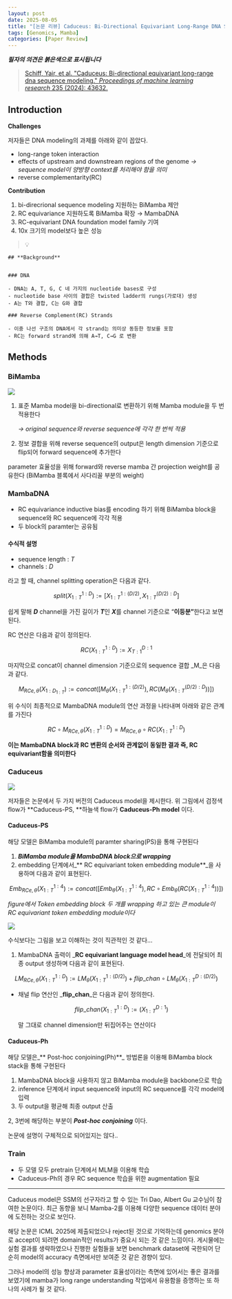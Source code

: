 ```yaml
---
layout: post
date: 2025-08-05
title: "[논문 리뷰] Caduceus: Bi-Directional Equivariant Long-Range DNA Sequence Modeling"
tags: [Genomics, Mamba]
categories: [Paper Review]
---
```


<span class="notion-red">_**필자의 의견은 붉은색으로 표시됩니다**_</span>


> [Schiff, Yair, et al. "Caduceus: Bi-directional equivariant long-range dna sequence modeling." ](https://pmc.ncbi.nlm.nih.gov/articles/PMC12189541/)[_Proceedings of machine learning research_](https://pmc.ncbi.nlm.nih.gov/articles/PMC12189541/)[ 235 (2024): 43632.](https://pmc.ncbi.nlm.nih.gov/articles/PMC12189541/)



## Introduction


**Challenges**


저자들은 DNA modeling의 과제를 아래와 같이 꼽았다.

- long-range token interaction
- effects of upstream and downstream regions of the genome 
_→ sequence model이 양방향 context를 처리해야 함을 의미_
- reverse complementarity(RC)

**Contribution**

1. bi-direcrional sequence modeling 지원하는 BiMamba 제안
1. RC equivariance 지원하도록 BiMamba 확장 → MambaDNA
1. RC-equivariant DNA foundation model family 기여
1. 10x 크기의 model보다 높은 성능

> 💡 


	## **Background**


	### DNA

	- DNA는 A, T, G, C 네 가지의 nucleotide bases로 구성
	- nucleotide base 사이의 결합은 twisted ladder의 rungs(가로대) 생성
	- A는 T와 결합, C는 G와 결합

	### Reverse Complement(RC) Strands

	- 이중 나선 구조의 DNA에서 각 strand는 의미상 동등한 정보를 포함
	- RC는 forward strand에 의해 A→T, C→G 로 변환


## Methods



### BiMamba


![](https://prod-files-secure.s3.us-west-2.amazonaws.com/542b861c-36a8-4051-84e5-8804b6728dba/2c247d59-7815-4980-99f0-8f0d21f445a7/image.png?X-Amz-Algorithm=AWS4-HMAC-SHA256&X-Amz-Content-Sha256=UNSIGNED-PAYLOAD&X-Amz-Credential=ASIAZI2LB466TJXT424R%2F20250819%2Fus-west-2%2Fs3%2Faws4_request&X-Amz-Date=20250819T210113Z&X-Amz-Expires=3600&X-Amz-Security-Token=IQoJb3JpZ2luX2VjEHwaCXVzLXdlc3QtMiJHMEUCIQCzyX4hV4Cl93PqnOMlod0Qds8niq8bp69y7uGo19GLgQIgM6ARxpyd%2BKCAtsrBef7VoRX0aHGG4iBGqJ7wKmcHGz0qiAQIxf%2F%2F%2F%2F%2F%2F%2F%2F%2F%2FARAAGgw2Mzc0MjMxODM4MDUiDIuIFD8bFS1vWHzb5CrcA5dQbpnwOtBAjBeD%2B84nWHDsDZSScbfF4AIqtWDHK%2BODeKdlEkem9dRgV%2Bv0V3lsysGVj6C4KcZYn4wQp8oeW2EccrLI9JL6F1Z734MVGhbZyrX64dC1skKbln4%2B%2BsoygzV0h33QPF%2FczJ3jLeXTR%2FSLISPr1PQC%2FH3JhW95HwRqzuzPsAM2c4z4zdIUJsU2KryRJbYL1%2BWaIpfRGusfQFozAoTF26j3ezrYwkF0JY4etbYywVSBpJywfkuFD5AsAzB%2BsAf4V4K%2BChgb1uSXXYMfgWKoLFkKgiSKjhBecTGoasyLzDWcQ8sfV8z2Cl8rQ5o%2Fy8cfH1ShkV7ERRYd1BPhRDJbsZ3o5dBKGoDyL9dG7L0%2FMtrv4mOgOFqnGgUjgcBkQa2xCbHMNquHvwMoVnfuVRNlGvrHPBCV5nIJ71fMDhhfpvcq%2BBF2lIdlo0guvoHP8DegJfr5A%2FQHzOVHBQdFIceDx508wGA%2B0EemoqgHrKxdOn2NsBvFstBMJho5ggXa2KsUtJn77zc8la5xL0HU%2BCUOvHzxY9plMDeVMuQzXvq7BWfaQj1sfuyKHYgHppGHYAxATHcs8cUC6No17iIKjef1nJRaQMCvDIrEc9cykaPC8bM0gnViuLxVMLGpk8UGOqUBbtMWWSJiYZ8e20FxZMEjccELmRgguTKGmnhIa0LSkhqJ7w7MUUFV%2FbpiVcUUcdTNbQzuRTeIL5WhTcJQ5PC5BAkkUg1WOIAw%2FUWHOz5UBbmOXksaNCKa0ML4O0DfsXi7uX%2Fvmw6JUwUsxNRWzhlUNlZOyzQaVZ%2BGY5A6FAs6ri0S4lrN2vZbNMRHa1dMAj5Vm29AhCGa2ia9wzCDqkoBPaclG4Af&X-Amz-Signature=54082d08e02cddb1735dcd0d2121f6959710e0bb5b2744685ce87241ced9b533&X-Amz-SignedHeaders=host&x-amz-checksum-mode=ENABLED&x-id=GetObject)

1. 표준 Mamba model을 bi-directional로 변환하기 위해 Mamba module을 두 번 적용한다

	_→ original sequence와 reverse sequence에 각각 한 번씩 적용_

1. 정보 결합을 위해 reverse sequence의 output은 length dimension 기준으로 flip되어 forward sequence에 추가한다

parameter 효율성을 위해 forward와 reverse mamba 간 projection weight를 공유한다 (BiMamba 블록에서 사다리꼴 부분의 weight)



### MambaDNA

- RC equivariance inductive bias를 encoding 하기 위해 BiMamba block을 sequence와 RC sequence에 각각 적용
- 두 block의 paramter는 공유됨


#### 수식적 설명

- sequence length : _T_
- channels : _D_

라고 할 때,  channel splitting operation은 다음과 같다.


$$
split(X^{1:D}_{1:T}):=[X^{1:(D/2)}_{1:T},X^{(D/2):D}_{1:T}]
$$


<span class="notion-red">쉽게 말해 </span><span class="notion-red">_**D**_</span><span class="notion-red"> channel을 가진 길이가 </span><span class="notion-red">_**T**_</span><span class="notion-red">인 </span><span class="notion-red">_**X**_</span><span class="notion-red">를 channel 기준으로 “</span><span class="notion-red">**이등분”**</span><span class="notion-red">한다고 보면 된다.</span>


RC 연산은 다음과 같이 정의된다.


$$
RC(X^{1:D}_{1:T}):=X^{D:1}_{T:1}
$$


마지막으로 concat이 channel dimension 기준으로의 sequence 결합 _M_은 다음과 같다.


$$
M_{RCe,\theta}(X_{1:D_{1:T}}):=concat([M_{\theta}(X^{1:(D/2)}_{1:T}),RC(M_{\theta}(X^{(D/2):D}_{1:T}))])
$$


위 수식이 최종적으로 MambaDNA module의 연산 과정을 나타내며 아래와 같은 관계를 가진다


$$
RC\circ M_{RCe,\theta}(X^{1:D}_{1:T}) = M_{RCe,\theta} \circ RC(X^{1:D}_{1:T})
$$


**이는 MambaDNA block과 RC 변환의 순서와 관계없이 동일한 결과 즉, RC equivariant함을 의미한다**



### Caduceus


![](https://prod-files-secure.s3.us-west-2.amazonaws.com/542b861c-36a8-4051-84e5-8804b6728dba/f94a60d7-8145-473b-aef9-7c68d3ec604a/image.png?X-Amz-Algorithm=AWS4-HMAC-SHA256&X-Amz-Content-Sha256=UNSIGNED-PAYLOAD&X-Amz-Credential=ASIAZI2LB466TJXT424R%2F20250819%2Fus-west-2%2Fs3%2Faws4_request&X-Amz-Date=20250819T210113Z&X-Amz-Expires=3600&X-Amz-Security-Token=IQoJb3JpZ2luX2VjEHwaCXVzLXdlc3QtMiJHMEUCIQCzyX4hV4Cl93PqnOMlod0Qds8niq8bp69y7uGo19GLgQIgM6ARxpyd%2BKCAtsrBef7VoRX0aHGG4iBGqJ7wKmcHGz0qiAQIxf%2F%2F%2F%2F%2F%2F%2F%2F%2F%2FARAAGgw2Mzc0MjMxODM4MDUiDIuIFD8bFS1vWHzb5CrcA5dQbpnwOtBAjBeD%2B84nWHDsDZSScbfF4AIqtWDHK%2BODeKdlEkem9dRgV%2Bv0V3lsysGVj6C4KcZYn4wQp8oeW2EccrLI9JL6F1Z734MVGhbZyrX64dC1skKbln4%2B%2BsoygzV0h33QPF%2FczJ3jLeXTR%2FSLISPr1PQC%2FH3JhW95HwRqzuzPsAM2c4z4zdIUJsU2KryRJbYL1%2BWaIpfRGusfQFozAoTF26j3ezrYwkF0JY4etbYywVSBpJywfkuFD5AsAzB%2BsAf4V4K%2BChgb1uSXXYMfgWKoLFkKgiSKjhBecTGoasyLzDWcQ8sfV8z2Cl8rQ5o%2Fy8cfH1ShkV7ERRYd1BPhRDJbsZ3o5dBKGoDyL9dG7L0%2FMtrv4mOgOFqnGgUjgcBkQa2xCbHMNquHvwMoVnfuVRNlGvrHPBCV5nIJ71fMDhhfpvcq%2BBF2lIdlo0guvoHP8DegJfr5A%2FQHzOVHBQdFIceDx508wGA%2B0EemoqgHrKxdOn2NsBvFstBMJho5ggXa2KsUtJn77zc8la5xL0HU%2BCUOvHzxY9plMDeVMuQzXvq7BWfaQj1sfuyKHYgHppGHYAxATHcs8cUC6No17iIKjef1nJRaQMCvDIrEc9cykaPC8bM0gnViuLxVMLGpk8UGOqUBbtMWWSJiYZ8e20FxZMEjccELmRgguTKGmnhIa0LSkhqJ7w7MUUFV%2FbpiVcUUcdTNbQzuRTeIL5WhTcJQ5PC5BAkkUg1WOIAw%2FUWHOz5UBbmOXksaNCKa0ML4O0DfsXi7uX%2Fvmw6JUwUsxNRWzhlUNlZOyzQaVZ%2BGY5A6FAs6ri0S4lrN2vZbNMRHa1dMAj5Vm29AhCGa2ia9wzCDqkoBPaclG4Af&X-Amz-Signature=8ad0e313ce23c1e54e18553b0e97261e27d59cca6ff82fbd03f4cf56a61cfbee&X-Amz-SignedHeaders=host&x-amz-checksum-mode=ENABLED&x-id=GetObject)


저자들은 논문에서 두 가지 버전의 Caduceus model을 제시한다. 위 그림에서 검정색 flow가 **Caduceus-PS, **하늘색 flow가 **Caduceus-Ph model** 이다.



#### Caduceus-PS


해당 모델은 BiMamba module의 paramter sharing(PS)을 통해 구현된다

1. _**BiMamba module을 MambaDNA block으로 wrapping**_
1. embedding 단계에서_** RC equivariant token embedding module**_을 사용하며 다음과 같이 표현된다.

$$
Emb_{RCe,\theta}(X^{1:4}_{1:T}):=concat([Emb_{\theta}(X^{1:4}_{1:T}),RC \circ Emb_{\theta}(RC(X^{1:4}_{1:T}))])
$$


_figure에서 Token embedding block 두 개를 wrapping 하고 있는 큰 module이 RC equivariant token embedding module이다_


![](https://prod-files-secure.s3.us-west-2.amazonaws.com/542b861c-36a8-4051-84e5-8804b6728dba/b175e4da-71eb-4e91-8c23-a06dabe673c9/image.png?X-Amz-Algorithm=AWS4-HMAC-SHA256&X-Amz-Content-Sha256=UNSIGNED-PAYLOAD&X-Amz-Credential=ASIAZI2LB466TJXT424R%2F20250819%2Fus-west-2%2Fs3%2Faws4_request&X-Amz-Date=20250819T210113Z&X-Amz-Expires=3600&X-Amz-Security-Token=IQoJb3JpZ2luX2VjEHwaCXVzLXdlc3QtMiJHMEUCIQCzyX4hV4Cl93PqnOMlod0Qds8niq8bp69y7uGo19GLgQIgM6ARxpyd%2BKCAtsrBef7VoRX0aHGG4iBGqJ7wKmcHGz0qiAQIxf%2F%2F%2F%2F%2F%2F%2F%2F%2F%2FARAAGgw2Mzc0MjMxODM4MDUiDIuIFD8bFS1vWHzb5CrcA5dQbpnwOtBAjBeD%2B84nWHDsDZSScbfF4AIqtWDHK%2BODeKdlEkem9dRgV%2Bv0V3lsysGVj6C4KcZYn4wQp8oeW2EccrLI9JL6F1Z734MVGhbZyrX64dC1skKbln4%2B%2BsoygzV0h33QPF%2FczJ3jLeXTR%2FSLISPr1PQC%2FH3JhW95HwRqzuzPsAM2c4z4zdIUJsU2KryRJbYL1%2BWaIpfRGusfQFozAoTF26j3ezrYwkF0JY4etbYywVSBpJywfkuFD5AsAzB%2BsAf4V4K%2BChgb1uSXXYMfgWKoLFkKgiSKjhBecTGoasyLzDWcQ8sfV8z2Cl8rQ5o%2Fy8cfH1ShkV7ERRYd1BPhRDJbsZ3o5dBKGoDyL9dG7L0%2FMtrv4mOgOFqnGgUjgcBkQa2xCbHMNquHvwMoVnfuVRNlGvrHPBCV5nIJ71fMDhhfpvcq%2BBF2lIdlo0guvoHP8DegJfr5A%2FQHzOVHBQdFIceDx508wGA%2B0EemoqgHrKxdOn2NsBvFstBMJho5ggXa2KsUtJn77zc8la5xL0HU%2BCUOvHzxY9plMDeVMuQzXvq7BWfaQj1sfuyKHYgHppGHYAxATHcs8cUC6No17iIKjef1nJRaQMCvDIrEc9cykaPC8bM0gnViuLxVMLGpk8UGOqUBbtMWWSJiYZ8e20FxZMEjccELmRgguTKGmnhIa0LSkhqJ7w7MUUFV%2FbpiVcUUcdTNbQzuRTeIL5WhTcJQ5PC5BAkkUg1WOIAw%2FUWHOz5UBbmOXksaNCKa0ML4O0DfsXi7uX%2Fvmw6JUwUsxNRWzhlUNlZOyzQaVZ%2BGY5A6FAs6ri0S4lrN2vZbNMRHa1dMAj5Vm29AhCGa2ia9wzCDqkoBPaclG4Af&X-Amz-Signature=57ff4368849381a19099528614ead7638c048e3515368b34205b6b04455298a5&X-Amz-SignedHeaders=host&x-amz-checksum-mode=ENABLED&x-id=GetObject)


<span class="notion-red">수식보다는 그림을 보고 이해하는 것이 직관적인 것 같다…</span>

1. MambaDNA 출력이 _**RC equivariant language model head**_에 전달되어 최종 output 생성하며 다음과 같이 표현된다.

$$
LM_{RCe,\theta}(X^{1:D}_{1:T}):= LM_{\theta}(X^{1:(D/2)}_{1:T})+flip\_chan\circ LM_{\theta}(X^{D:(D/2)}_{1:T})
$$

- 채널 flip 연산인 _**flip\_chan**_은 다음과 같이 정의한다.

	$$
	flip\_chan(X^{1:D}_{1:T}):=(X^{D:1}_{1:T})
	$$


	말 그대로 channel dimension만 뒤집어주는 연산이다



#### Caduceus-Ph


해당 모델은_** Post-hoc conjoining(Ph)**_ 방법론을 이용해 BiMamba block stack을 통해 구현된다

1. MambaDNA block을 사용하지 않고 BiMamba module을 backbone으로 학습
1. inference 단계에서 input sequence와 input의 RC sequence를 각각 model에 입력
1. 두 output을 평균해 최종 output 산출

2, 3번에 해당하는 부분이 _**Post-hoc conjoining**_ 이다.


<span class="notion-red">논문에 설명이 구체적으로 되어있지는 않다..</span>



### Train

- 두 모델 모두 pretrain 단계에서 MLM을 이용해 학습
- Caduceus-Ph의 경우 RC sequence 학습을 위한 augmentation 필요

---


<span class="notion-red">Caduceus model은 SSM의 선구자라고 할 수 있는 Tri Dao, Albert Gu 교수님이 참여한 논문이다. 최근 동향을 보니 Mamba-2를 이용해 다양한 sequence 데이터 분야에 도전하는 것으로 보인다.</span>


<span class="notion-red">해당 논문은 ICML 2025에 제출되었으나 reject된 것으로 기억하는데 genomics 분야로 accept이 되려면 domain적인 results가 중요시 되는 것 같은 느낌이다. 게시물에는 실험 결과를 생략하였으나 진행한 실험들을 보면 benchmark dataset에 국한되어 단순히 model의 accuracy 측면에서만 보여준 것 같은 경향이 있다.</span>


<span class="notion-red">그러나 model의 성능 향상과 parameter 효율성이라는 측면에 있어서는 좋은 결과를 보였기에 mamba가 long range understanding 작업에서 유용함을 증명하는 또 하나의 사례가 될 것 같다.</span>

